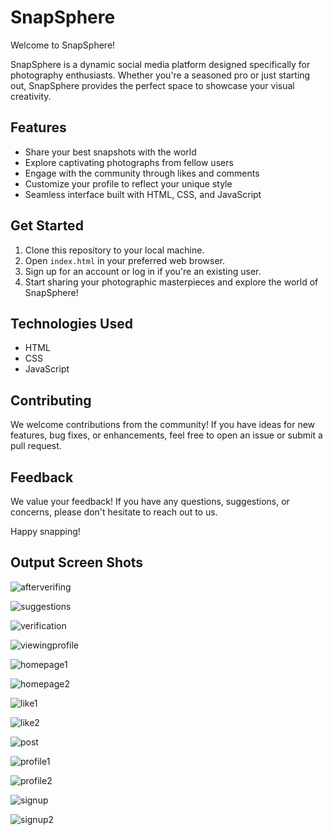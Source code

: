 # SnapSphere

Welcome to SnapSphere!

SnapSphere is a dynamic social media platform designed specifically for photography enthusiasts. Whether you're a seasoned pro or just starting out, SnapSphere provides the perfect space to showcase your visual creativity.

## Features

- Share your best snapshots with the world
- Explore captivating photographs from fellow users
- Engage with the community through likes and comments
- Customize your profile to reflect your unique style
- Seamless interface built with HTML, CSS, and JavaScript

## Get Started

1. Clone this repository to your local machine.
2. Open `index.html` in your preferred web browser.
3. Sign up for an account or log in if you're an existing user.
4. Start sharing your photographic masterpieces and explore the world of SnapSphere!

## Technologies Used

- HTML
- CSS
- JavaScript

## Contributing

We welcome contributions from the community! If you have ideas for new features, bug fixes, or enhancements, feel free to open an issue or submit a pull request.

## Feedback

We value your feedback! If you have any questions, suggestions, or concerns, please don't hesitate to reach out to us.

Happy snapping!

## Output Screen Shots

![afterverifing](https://github.com/kkv-dinesh/SnapSphere/assets/132910073/ed5e1481-3e98-4109-af94-5c380d9a6e5f)

![suggestions](https://github.com/kkv-dinesh/SnapSphere/assets/132910073/d89d3779-f3b4-43e4-ac0d-002a492ae342)

![verification](https://github.com/kkv-dinesh/SnapSphere/assets/132910073/89bfe959-e940-4dad-b692-779e08d281ff)

![viewingprofile](https://github.com/kkv-dinesh/SnapSphere/assets/132910073/18425590-636b-4b17-9614-9723933bdb68)

![homepage1](https://github.com/kkv-dinesh/SnapSphere/assets/132910073/0ce64ce1-4d1d-4677-aaee-15eba13eea53)

![homepage2](https://github.com/kkv-dinesh/SnapSphere/assets/132910073/21b1cc6f-3de7-4485-a426-47e11bef9a10)

![like1](https://github.com/kkv-dinesh/SnapSphere/assets/132910073/20af2728-dd93-4760-9963-521dbaaa419d)

![like2](https://github.com/kkv-dinesh/SnapSphere/assets/132910073/99f327d1-75d7-470d-b206-8c32c984e464)

![post](https://github.com/kkv-dinesh/SnapSphere/assets/132910073/32bf8cb6-9650-4816-8f7b-c8a1afdee57f)

![profile1](https://github.com/kkv-dinesh/SnapSphere/assets/132910073/5f056104-73ee-4c43-a336-87978ca39a23)

![profile2](https://github.com/kkv-dinesh/SnapSphere/assets/132910073/137bb53c-8968-4480-bbcb-6f2a0e65ff7c)

![signup](https://github.com/kkv-dinesh/SnapSphere/assets/132910073/584c7685-047c-4c34-bea4-1b320846f257)

![signup2](https://github.com/kkv-dinesh/SnapSphere/assets/132910073/8ead166d-b813-4fd3-b9f7-58bb70a3bd74)


